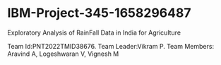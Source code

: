# IBM-Project-345-1658296487
Exploratory Analysis of RainFall Data in India for Agriculture


Team Id:PNT2022TMID38676.
Team Leader:Vikram P.
Team Members: Aravind A, Logeshwaran V, Vignesh M
